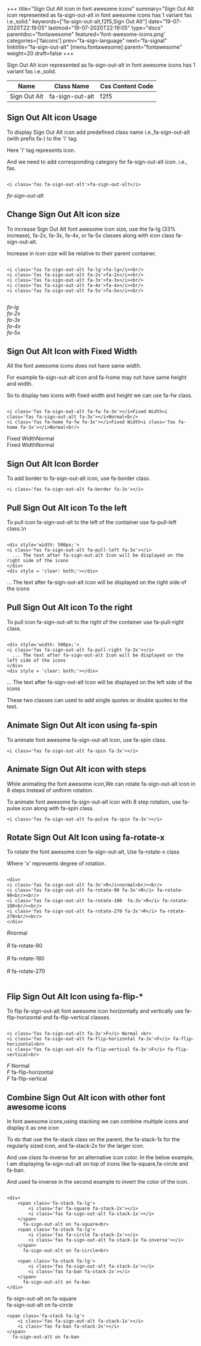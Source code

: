 +++
title="Sign Out Alt icon in font awesome icons"
summary="Sign Out Alt icon represented as fa-sign-out-alt in font awesome icons has 1 variant fas i.e.,solid."
keywords=["fa-sign-out-alt,f2f5,Sign Out Alt"]
date="19-07-2020T22:19:05"
lastmod="19-07-2020T22:19:05"
type="docs"
parentdoc="fontawesome"
featured='font-awesome-icons.png'
categories=['faicons']
prev="fa-sign-language"
next="fa-signal"
linktitle="fa-sign-out-alt"
[menu.fontawesome]
parent="fontawesome"
weight=20
draft=false
+++


Sign Out Alt icon represented as fa-sign-out-alt in font awesome icons has 1 variant fas i.e.,solid.

<div class='table-responsive'><table class='table'><thead><tr><th>Name</th><th>Class Name</th><th>Css Content Code</th></tr></thead><tbody><tr><td>Sign Out Alt</td><td>fa-sign-out-alt</td><td>f2f5</td></tr></tbody></table></div>



## Sign Out Alt icon Usage

To display Sign Out Alt icon add predefined class name i.e.,fa-sign-out-alt (with prefix fa-) to the 'i' tag.

Here 'i' tag represents icon.

And we need to add corresponding category for fa-sign-out-alt icon. i.e., fas.


```

<i class='fas fa-sign-out-alt'>fa-sign-out-alt</i>
```

<i class='fas fa-sign-out-alt'>fa-sign-out-alt</i>




## Change Sign Out Alt icon size
To increase Sign Out Alt font awesome icon size, use the fa-lg (33% increase), fa-2x, fa-3x, fa-4x, or fa-5x classes along with icon class fa-sign-out-alt.

Increase in icon size will be relative to their parent container. 

```

<i class='fas fa-sign-out-alt fa-lg'>fa-lg</i><br/>
<i class='fas fa-sign-out-alt fa-2x'>fa-2x</i><br/>
<i class='fas fa-sign-out-alt fa-3x'>fa-3x</i><br/>
<i class='fas fa-sign-out-alt fa-4x'>fa-4x</i><br/>
<i class='fas fa-sign-out-alt fa-5x'>fa-5x</i><br/>
            
```

<i class='fas fa-sign-out-alt fa-lg'>fa-lg</i><br/>
<i class='fas fa-sign-out-alt fa-2x'>fa-2x</i><br/>
<i class='fas fa-sign-out-alt fa-3x'>fa-3x</i><br/>
<i class='fas fa-sign-out-alt fa-4x'>fa-4x</i><br/>
<i class='fas fa-sign-out-alt fa-5x'>fa-5x</i><br/>
            



## Sign Out Alt Icon with Fixed Width 

All the font awesome icons does not have same width.

For example fa-sign-out-alt icon and fa-home may not have same height and width.

So to display two icons with fixed width and height we can use fa-fw class.


```

<i class='fas fa-sign-out-alt fa-fw fa-3x'></i>Fixed Width<i class='fas fa-sign-out-alt fa-3x'></i>Normal<br/>
<i class='fas fa-home fa-fw fa-3x'></i>Fixed Width<i class='fas fa-home fa-3x'></i>Normal<br/>
```

<i class='fas fa-sign-out-alt fa-fw fa-3x'></i>Fixed Width<i class='fas fa-sign-out-alt fa-3x'></i>Normal<br/>
<i class='fas fa-home fa-fw fa-3x'></i>Fixed Width<i class='fas fa-home fa-3x'></i>Normal<br/>



## Sign Out Alt Icon Border 

To add border to fa-sign-out-alt icon, use fa-border class.


```
<i class='fas fa-sign-out-alt fa-border fa-3x'></i>

```
<i class='fas fa-sign-out-alt fa-border fa-3x'></i>





## Pull Sign Out Alt icon To the left

To pull icon fa-sign-out-alt to the left of the container use fa-pull-left class.\n

```

<div style='width: 500px;'>
<i class='fas fa-sign-out-alt fa-pull-left fa-3x'></i>
  ... The text after fa-sign-out-alt Icon will be displayed on the right side of the icons
</div>
<div style = 'clear: both;'></div>
```

<div style='width: 500px;'>
<i class='fas fa-sign-out-alt fa-pull-left fa-3x'></i>
  ... The text after fa-sign-out-alt Icon will be displayed on the right side of the icons
</div>
<div style = 'clear: both;'></div>




## Pull Sign Out Alt icon To the right
To pull icon fa-sign-out-alt to the right of the container use fa-pull-right class.

```

<div style='width: 500px;'>
<i class='fas fa-sign-out-alt fa-pull-right fa-3x'></i>
  ... The text after fa-sign-out-alt Icon will be displayed on the left side of the icons
</div>
<div style = 'clear: both;'></div>
```

<div style='width: 500px;'>
<i class='fas fa-sign-out-alt fa-pull-right fa-3x'></i>
  ... The text after fa-sign-out-alt Icon will be displayed on the left side of the icons
</div>
<div style = 'clear: both;'></div>

These two classes can used to add single quotes or double quotes to the text.


## Animate Sign Out Alt icon using fa-spin
To animate font awesome fa-sign-out-alt icon, use fa-spin class.

```
<i class='fas fa-sign-out-alt fa-spin fa-3x'></i>
```
<i class='fas fa-sign-out-alt fa-spin fa-3x'></i>




## Animate Sign Out Alt icon with steps
While animating the font awesome icon,We can rotate fa-sign-out-alt icon in 8 steps instead of uniform rotation.

To animate font awesome fa-sign-out-alt icon with 8 step rotation, use fa-pulse icon along with fa-spin class.


```
<i class='fas fa-sign-out-alt fa-pulse fa-spin fa-3x'></i>

```
<i class='fas fa-sign-out-alt fa-pulse fa-spin fa-3x'></i>





## Rotate Sign Out Alt Icon using fa-rotate-x
To rotate the font awesome icon fa-sign-out-alt, Use fa-rotate-x class

Where 'x' represents degree of rotation.


```

<div>
<i class='fas fa-sign-out-alt fa-3x'>R</i>normal<br/><br/>
<i class='fas fa-sign-out-alt fa-rotate-90 fa-3x'>R</i> fa-rotate-90<br/><br/> 
<i class='fas fa-sign-out-alt fa-rotate-180  fa-3x'>R</i> fa-rotate-180<br/><br/> 
<i class='fas fa-sign-out-alt fa-rotate-270 fa-3x'>R</i> fa-rotate-270<br/><br/>
</div>
```

<div>
<i class='fas fa-sign-out-alt fa-3x'>R</i>normal<br/><br/>
<i class='fas fa-sign-out-alt fa-rotate-90 fa-3x'>R</i> fa-rotate-90<br/><br/> 
<i class='fas fa-sign-out-alt fa-rotate-180  fa-3x'>R</i> fa-rotate-180<br/><br/> 
<i class='fas fa-sign-out-alt fa-rotate-270 fa-3x'>R</i> fa-rotate-270<br/><br/>
</div>




## Flip Sign Out Alt Icon using fa-flip-*
To flip fa-sign-out-alt font awesome icon horizontally and vertically use fa-flip-horizontal and fa-flip-vertical classes. 

```

<i class='fas fa-sign-out-alt fa-3x'>F</i> Normal <br>
<i class='fas fa-sign-out-alt fa-flip-horizontal fa-3x'>F</i> fa-flip-horizontal<br>
<i class='fas fa-sign-out-alt fa-flip-vertical fa-3x'>F</i> fa-flip-vertical<br>
```

<i class='fas fa-sign-out-alt fa-3x'>F</i> Normal <br>
<i class='fas fa-sign-out-alt fa-flip-horizontal fa-3x'>F</i> fa-flip-horizontal<br>
<i class='fas fa-sign-out-alt fa-flip-vertical fa-3x'>F</i> fa-flip-vertical<br>




## Combine Sign Out Alt icon with other font awesome icons
In font awesome icons,using stacking we can combine multiple icons and display it as one icon 

To do that use the fa-stack class on the parent, the fa-stack-1x for the regularly sized icon, and fa-stack-2x for the larger icon.

And use class fa-inverse for an alternative icon color. 
In the below example, I am displaying fa-sign-out-alt on top of icons like fa-square,fa-circle and fa-ban.

And used fa-inverse in the second example to invert the color of the icon.

```

<div>
    <span class='fa-stack fa-lg'>
        <i class='far fa-square fa-stack-2x'></i>
        <i class='fas fa-sign-out-alt fa-stack-1x'></i>
    </span>
      fa-sign-out-alt on fa-square<br>
    <span class='fa-stack fa-lg'>
        <i class='fas fa-circle fa-stack-2x'></i>
        <i class='fas fa-sign-out-alt fa-stack-1x fa-inverse'></i>
    </span>
      fa-sign-out-alt on fa-circle<br>

    <span class='fa-stack fa-lg'>
        <i class='fas fa-sign-out-alt fa-stack-1x'></i>
        <i class='fas fa-ban fa-stack-2x'></i>
    </span>
      fa-sign-out-alt on fa-ban
</div>
```

<div>
    <span class='fa-stack fa-lg'>
        <i class='far fa-square fa-stack-2x'></i>
        <i class='fas fa-sign-out-alt fa-stack-1x'></i>
    </span>
      fa-sign-out-alt on fa-square<br>
    <span class='fa-stack fa-lg'>
        <i class='fas fa-circle fa-stack-2x'></i>
        <i class='fas fa-sign-out-alt fa-stack-1x fa-inverse'></i>
    </span>
      fa-sign-out-alt on fa-circle<br>

    <span class='fa-stack fa-lg'>
        <i class='fas fa-sign-out-alt fa-stack-1x'></i>
        <i class='fas fa-ban fa-stack-2x'></i>
    </span>
      fa-sign-out-alt on fa-ban
</div>







